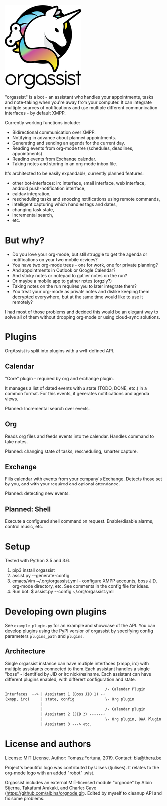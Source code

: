![Project logo](./gfx/logo.png)

"orgassist" is a bot - an assistant who handles your appointments, tasks and
note-taking when you're away from your computer. It can integrate multiple
sources of notifications and use multiple different communication interfaces -
by default XMPP.

Currently working functions include:
- Bidirectional communication over XMPP.
- Notifying in advance about planned appointments.
- Generating and sending an agenda for the current day.
- Reading events from org-mode tree (schedules, deadlines, appointments)
- Reading events from Exchange calendar.
- Taking notes and storing in an org-mode inbox file.

It's architected to be easily expandable, currently planned features:
- other bot-interfaces: irc interface, email interface, web interface,
  android push-notification interface,
- caldav integration,
- rescheduling tasks and snoozing notifications using remote commands,
- intelligent capturing which handles tags and dates,
- changing task state,
- incremental search,
- etc.


But why?
===========

* Do you love your org-mode, but still struggle to get the agenda or
  notifications on your two mobile devices?
* You have two org-mode trees - one for work, one for private planning?
* And appointments in Outlook or Google Calendar?
* And sticky notes or notepad to gather notes on the run?
* Or maybe a mobile app to gather notes (orgzly?)
* Taking notes on the run requires you to later integrate them?
* You treat your org-mode as private notes and dislike keeping them decrypted
  everywhere, but at the same time would like to use it remotely?

I had most of those problems and decided this would be an elegant way to solve
all of them without dropping org-mode or using cloud-sync solutions.


Plugins
===========
OrgAssist is split into plugins with a well-defined API.

Calendar
-----------
"Core" plugin - required by org and exchange plugin.

It manages a list of dated events with a state (TODO, DONE, etc.) in a common
format. For this events, it generates notifications and agenda views.

Planned: Incremental search over events.

Org
-----------
Reads org files and feeds events into the calendar. Handles command to take
notes.

Planned: changing state of tasks, rescheduling, smarter capture.

Exchange
-----------
Fills calendar with events from your company's Exchange. Detects those set by
you, and with your required and optional attendance.

Planned: detecting new events.

Planned: Shell
-----------
Execute a configured shell command on request. Enable/disable alarms, control
music, etc.


Setup
===========
Tested with Python 3.5 and 3.6.

1. pip3 install orgassist
2. assist.py --generate-config
3. emacs/vim ~/.org/orgassist.yml - configure XMPP accounts, boss JID, org-mode
   directory, etc. See comments in the config file for ideas.
3. Run bot: $ assist.py --config ~/.org/orgassist.yml

Developing own plugins
==========
See `example_plugin.py` for an example and showcase of the API. You can develop
plugins using the PyPI version of orgassist by specifying config parameters
`plugins_path` and `plugins`.

Architecture
-------
Single orgassist instance can have multiple interfaces (xmpp, irc) with multiple
assistants connected to them. Each assistant handles a single "boss" -
identified by JID or irc nick/realname. Each assistant can have different
plugins enabled, with different configuration and state.

                                                 /- Calendar Plugin
    Interfaces  --> | Assistant 1 (Boss JID 1) -+
    (xmpp, irc)     | state, config              \- Org plugin
                    |
                    |                            /- Calendar plugin
                    | Assistant 2 (JID 2) ------+
                    |                            \- Org plugin, OWA Plugin
                    | Assistant 3 ---> etc.


License and authors
=======
License: MIT License.
Author: Tomasz Fortuna, 2019.
Contact: bla@thera.be

Project's beautiful logo was contributed by Ulises (tjulises). It relates to
the org-mode logo with an added "robot" twist.

Orgassist includes an external MIT-licensed module "orgnode" by Albin Stjerna,
Takafumi Arakaki, and Charles Cave (https://github.com/albins/orgnode.git).
Edited by myself to cleanup API and fix some problems.

